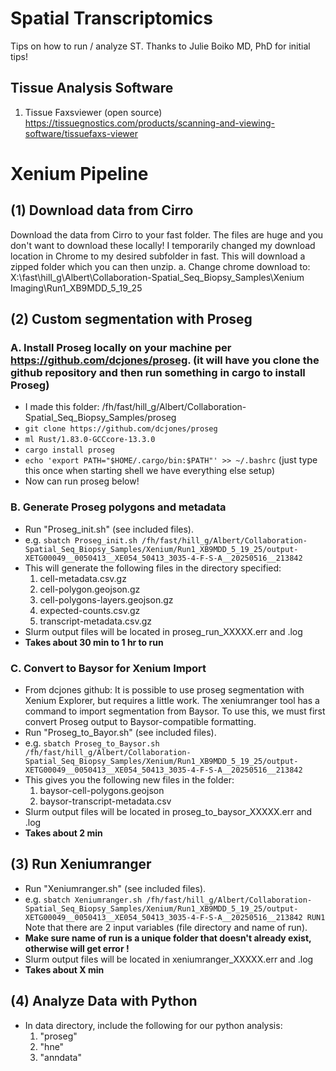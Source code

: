 # Spatial Transcriptomics
Tips on how to run / analyze ST.  Thanks to Julie Boiko MD, PhD for initial tips!

## Tissue Analysis Software
1) Tissue Faxsviewer (open source)
https://tissuegnostics.com/products/scanning-and-viewing-software/tissuefaxs-viewer

# Xenium Pipeline

## (1) Download data from Cirro
Download the data from Cirro to your fast folder. The files are huge and you don't want to download these locally! I temporarily changed my download location in Chrome to my desired subfolder in fast. This will download a zipped folder which you can then unzip.
a.	Change chrome download to: X:\fast\hill_g\Albert\Collaboration-Spatial_Seq_Biopsy_Samples\Xenium Imaging\Run1_XB9MDD_5_19_25

## (2) Custom segmentation with Proseg
### A. Install Proseg locally on your machine per https://github.com/dcjones/proseg. (it will have you clone the github repository and then run something in cargo to install Proseg)
  - I made this folder: /fh/fast/hill_g/Albert/Collaboration-Spatial_Seq_Biopsy_Samples/proseg
  - ```git clone https://github.com/dcjones/proseg```
  - ```ml Rust/1.83.0-GCCcore-13.3.0```
  - ```cargo install proseg```
  - ```echo 'export PATH="$HOME/.cargo/bin:$PATH"' >> ~/.bashrc```  (just type this once when starting shell we have everything else setup)
  - Now can run proseg below!
### B. Generate Proseg polygons and metadata
  - Run "Proseg_init.sh" (see included files).
  - e.g. ```sbatch Proseg_init.sh /fh/fast/hill_g/Albert/Collaboration-Spatial_Seq_Biopsy_Samples/Xenium/Run1_XB9MDD_5_19_25/output-XETG00049__0050413__XE054_50413_3035-4-F-S-A__20250516__213842```
  - This will generate the following files in the directory specified:
    1.	cell-metadata.csv.gz
    2.	cell-polygon.geojson.gz
    3.	cell-polygons-layers.geojson.gz
    4.	expected-counts.csv.gz
    5.	transcript-metadata.csv.gz
  - Slurm output files will be located in proseg_run_XXXXX.err and .log
  - **Takes about 30 min to 1 hr to run**
### C. Convert to Baysor for Xenium Import
  - From dcjones github: It is possible to use proseg segmentation with Xenium Explorer, but requires a little work. The xeniumranger tool has a command to import segmentation from Baysor. To use this, we must first convert Proseg output to Baysor-compatible formatting.
  - Run "Proseg_to_Bayor.sh" (see included files).
  - e.g. ```sbatch Proseg_to_Baysor.sh /fh/fast/hill_g/Albert/Collaboration-Spatial_Seq_Biopsy_Samples/Xenium/Run1_XB9MDD_5_19_25/output-XETG00049__0050413__XE054_50413_3035-4-F-S-A__20250516__213842```
  - This gives you the following new files in the folder:
    1.	baysor-cell-polygons.geojson
    2.	baysor-transcript-metadata.csv
  - Slurm output files will be located in proseg_to_baysor_XXXXX.err and .log
  - **Takes about 2 min**

## (3) Run Xeniumranger
  - Run "Xeniumranger.sh" (see included files).
  - e.g. ```sbatch Xeniumranger.sh /fh/fast/hill_g/Albert/Collaboration-Spatial_Seq_Biopsy_Samples/Xenium/Run1_XB9MDD_5_19_25/output-XETG00049__0050413__XE054_50413_3035-4-F-S-A__20250516__213842 RUN1``` Note that there are 2 input variables (file directory and name of run).
  - **Make sure name of run is a unique folder that doesn't already exist, otherwise will get error !**
  - Slurm output files will be located in xeniumranger_XXXXX.err and .log
  - **Takes about X min**
    
## (4) Analyze Data with Python
  - In data directory, include the following for our python analysis:
    1. "proseg"
    2. "hne"
    3. "anndata"
  


